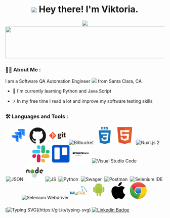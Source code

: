 <h1 align="center">
<img src="https://media.giphy.com/media/hvRJCLFzcasrR4ia7z/giphy.gif" width="30px"/>
  Hey there! I'm Viktoria.
</h1>

<div id="header" align="center">
  <img src="https://media.giphy.com/media/ZCes4khR2025X0rOLY/giphy.gif" width="300"/>
</div>

<div align="center">
  <img src="https://media.giphy.com/media/QpVUMRUJGokfqXyfa1/giphy.gif" width="1010" height="100"/>
</div>

### :woman_technologist: About Me :
I am a Software QA Automation Engineer <img src="https://media.giphy.com/media/WUlplcMpOCEmTGBtBW/giphy.gif" width="30"> from Santa Clara, CA
- :apple: I'm currently learning Python and Java Script

- :zap: In my free time I read a lot and improve my software testing skills


### :hammer_and_wrench: Languages and Tools :

<div align="center">
  <img src="https://github.com/devicons/devicon/blob/master/icons/jira/jira-original.svg" title="Jira" alt="Jira" width="55" height="55"/>&nbsp;
  <img src="https://github.com/devicons/devicon/blob/master/icons/github/github-original.svg" title="GitHub" alt="GitHub"  width="55" height="55"/>&nbsp;
  <img src="https://github.com/devicons/devicon/blob/master/icons/git/git-original-wordmark.svg" title="Git" alt="Git"  width="55" height="55"/>&nbsp;
  <img src="https://static-00.iconduck.com/assets.00/bitbucket-icon-512x460-aj2zdfts.png" title="Bitbucket" alt="Bitbucket"  width="55" height="55"/>&nbsp;
  <img src="https://github.com/devicons/devicon/blob/master/icons/css3/css3-plain-wordmark.svg"  title="CSS3" alt="CSS3"  width="55" height="55">&nbsp;
  <img src="https://github.com/devicons/devicon/blob/master/icons/html5/html5-original.svg" title="HTML5" alt="HTML5"  width="55" height="55"/>&nbsp;
  <img src="https://static-00.iconduck.com/assets.00/nuxtjs-icon-512x343-16hzp9e7.png" title="Nuxt.js 2" alt="Nuxt.js 2" width="55"/>&nbsp;
  <img src="https://github.com/devicons/devicon/blob/master/icons/slack/slack-original.svg" title="Slack" alt="Slack"  width="55" height="55"/>&nbsp;
  <img src="https://github.com/devicons/devicon/blob/master/icons/trello/trello-plain.svg" title="Trello" alt="Trello"  width="55" height="55"/>&nbsp;
  <img src="https://github.com/devicons/devicon/blob/master/icons/webstorm/webstorm-original-wordmark.svg" title="Webstorm" alt="Webstorm" width="55"/>&nbsp;
  <img src="https://static-00.iconduck.com/assets.00/visual-studio-code-icon-512x509-ujho0xue.png" title="Visual Studio Code" alt="Visual Studio Code" width="55"/>&nbsp;
</div>

<div align="center" >
  <img src="https://simpleicons.org/icons/json.svg" title="JSON" alt="JSON"  width="55" height="55"/>&nbsp;
  <img src="https://github.com/devicons/devicon/blob/master/icons/nodejs/nodejs-original-wordmark.svg" title="NodeJS" alt="NodeJS" width="55" height="55"/>&nbsp;
  <img src="https://static-00.iconduck.com/assets.00/javascript-js-icon-512x512-q3igwln6.png" title="JS" alt="JS"  width="55" height="55"/>&nbsp;
  <img src="https://www.svgrepo.com/show/374016/python.svg" title="Python" alt="Python" width="55" height="55"/>&nbsp;
  <img src="https://www.pngrepo.com/png/374111/512/swagger.png" title="Swagger" alt="Swager"  width="55" height="55"/>&nbsp;
  <img src="https://www.pngrepo.com/png/354202/512/postman-icon.png" title="Postman" alt="Postman"  width="55" height="55"/>&nbsp;
  <img src="https://www.selenium.dev/images/logos/ide.svg" title="Selenium IDE" alt="Selenium IDE"  width="55" height="55"/>&nbsp;
  <img src="https://upload.wikimedia.org/wikipedia/commons/thumb/d/d5/Selenium_Logo.png/861px-Selenium_Logo.png?20200511151950" title="Selenium Webdriver" alt="Selenium Webdriver"  width="55" height="55" /> 
  <img src="https://github.com/devicons/devicon/blob/master/icons/mysql/mysql-original-wordmark.svg" title="MySQL"  alt="MySQL"  width="55" height="55"/>&nbsp;
  <img src="https://github.com/devicons/devicon/blob/master/icons/android/android-original-wordmark.svg" title="Android" alt="Android" width="55"/>&nbsp;
  <img src="https://github.com/devicons/devicon/blob/master/icons/apple/apple-original.svg" title="Apple" alt="Apple" width="55" height="55"/>&nbsp;
  <img src="https://github.com/devicons/devicon/blob/master/icons/chrome/chrome-original.svg" title="Chrome" alt="Chrome"  width="55" height="55"/>&nbsp;
 
</div>

 ###
 [![Typing SVG](https://readme-typing-svg.herokuapp.com?color=%2336BCF7&lines=How+to+reach+me:)](https://git.io/typing-svg) 
 [![Linkedin Badge](https://img.shields.io/badge/LinkedIn-blue?style=for-the-badge&logo=linkedin&logoColor=white)](https://www.linkedin.com/in/voloshina-viktoria/)
 ### 
 
